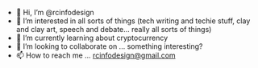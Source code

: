 - 👋 Hi, I’m @rcinfodesign
- 👀 I’m interested in all sorts of things (tech writing and techie stuff, clay and clay art, speech and debate... really all sorts of things)
- 🌱 I’m currently learning about cryptocurrency
- 💞️ I’m looking to collaborate on ... something interesting?
- 📫 How to reach me ... rcinfodesign@gmail.com

<!---
rcinfodesign/rcinfodesign is a ✨ special ✨ repository because its `README.md` (this file) appears on your GitHub profile.
You can click the Preview link to take a look at your changes.
--->

